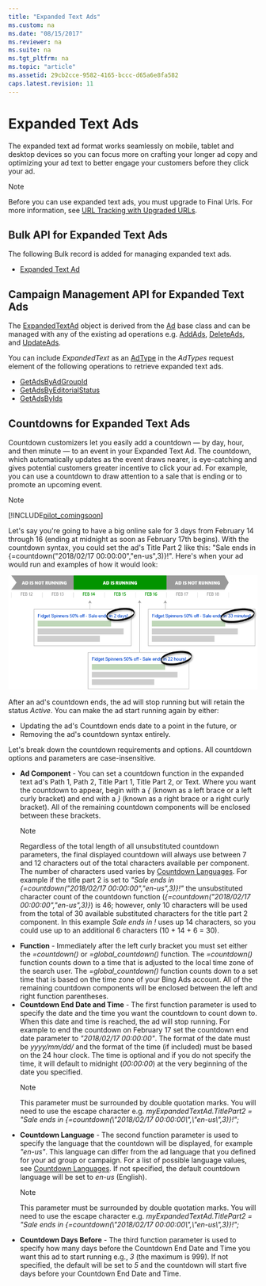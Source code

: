```yaml
---
title: "Expanded Text Ads"
ms.custom: na
ms.date: "08/15/2017"
ms.reviewer: na
ms.suite: na
ms.tgt_pltfrm: na
ms.topic: "article"
ms.assetid: 29cb2cce-9582-4165-bccc-d65a6e8fa582
caps.latest.revision: 11
---
```

# Expanded Text Ads
The expanded text ad format works seamlessly on mobile, tablet and desktop devices so you can focus more on crafting your longer ad copy and optimizing your ad text to better engage your customers before they click your ad.

> [!NOTE]
> Before you can use expanded text ads, you must upgrade to Final Urls. For more information, see [URL Tracking with Upgraded URLs](https://msdn.microsoft.com/library/bing-ads-tracking-template-urls-guide.aspx).

## <a name="bulk"></a>Bulk API for Expanded Text Ads
The following Bulk record is added for managing expanded text ads.
* [Expanded Text Ad](https://msdn.microsoft.com/library/bing-ads-bulk-expanded-text-ad-record.aspx)

## <a name="campaign"></a>Campaign Management API for Expanded Text Ads
The [ExpandedTextAd](https://msdn.microsoft.com/library/bing-ads-campaign-management-expandedtextad.aspx) object is derived from the [Ad](https://msdn.microsoft.com/library/bing-ads-campaign-management-ad.aspx) base class and can be managed with any of the existing ad operations e.g. [AddAds](https://msdn.microsoft.com/library/bing-ads-campaign-management-addads.aspx), [DeleteAds](https://msdn.microsoft.com/library/bing-ads-campaign-management-deleteads.aspx), and [UpdateAds](https://msdn.microsoft.com/library/bing-ads-campaign-management-updateads.aspx). 

You can include *ExpandedText* as an [AdType](https://msdn.microsoft.com/library/bing-ads-campaign-management-adtype.aspx) in the *AdTypes* request element of the following operations to retrieve expanded text ads.
* [GetAdsByAdGroupId](https://msdn.microsoft.com/library/dn277534.aspx)
* [GetAdsByEditorialStatus](https://msdn.microsoft.com/library/dn277538.aspx)
* [GetAdsByIds](https://msdn.microsoft.com/library/dn236296.aspx)

## <a name="countdown"></a>Countdowns for Expanded Text Ads
Countdown customizers let you easily add a countdown — by day, hour, and then minute — to an event in your Expanded Text Ad. The countdown, which automatically updates as the event draws nearer, is eye-catching and gives potential customers greater incentive to click your ad. For example, you can use a countdown to draw attention to a sale that is ending or to promote an upcoming event.

> [!NOTE]
> [!INCLUDE[pilot_comingsoon](../../concepts/includes/pilot_comingsoon.md)]

Let's say you're going to have a big online sale for 3 days from February 14 through 16 (ending at midnight as soon as February 17th begins). With the countdown syntax, you could set the ad's Title Part 2 like this: "Sale ends in {=countdown("2018/02/17 00:00:00","en-us",3)}!". Here's when your ad would run and examples of how it would look:

![countdown](../../concepts/media/countdown.png)

After an ad's countdown ends, the ad will stop running but will retain the status *Active*. You can make the ad start running again by either:  
-  Updating the ad's Countdown ends date to a point in the future, or
-  Removing the ad's countdown syntax entirely.

Let's break down the countdown requirements and options. All countdown options and parameters are case-insensitive.

-  **Ad Component** - You can set a countdown function in the expanded text ad's Path 1, Path 2, Title Part 1, Title Part 2, or Text. Where you want the countdown to appear, begin with a *{* (known as a left brace or a left curly bracket) and end with a *}* (known as a right brace or a right curly bracket). All of the remaining countdown components will be enclosed between these brackets.    
    > [!NOTE]
    > Regardless of the total length of all unsubstituted countdown parameters, the final displayed countdown will always use between 7 and 12 characters out of the total characters available per component. The number of characters used varies by [Countdown Languages](../../concepts/ad-languages.md#countdownlanguage). For example if the title part 2 is set to *"Sale ends in {=countdown("2018/02/17 00:00:00","en-us",3)}!"* the unsubstituted character count of the countdown function (*{=countdown("2018/02/17 00:00:00","en-us",3)}*) is 46; however, only 10 characters will be used from the total of 30 available substituted characters for the title part 2 component. In this example *Sale ends in !* uses up 14 characters, so you could use up to an additional 6 characters (10 + 14 + 6 = 30).  
-  **Function** - Immediately after the left curly bracket you must set either the *=countdown()* or *=global_countdown()* function. The *=countdown()* function counts down to a time that is adjusted to the local time zone of the search user. The *=global_countdown()* function counts down to a set time that is based on the time zone of your Bing Ads account. All of the remaining countdown components will be enclosed between the left and right function parentheses.
-  **Countdown End Date and Time** - The first function parameter is used to specify the date and the time you want the countdown to count down to. When this date and time is reached, the ad will stop running. For example to end the countdown on February 17 set the countdown end date parameter to *"2018/02/17 00:00:00"*. The format of the date must be *yyyy/mm/dd/* and the format of the time (if included) must be based on the 24 hour clock. The time is optional and if you do not specify the time, it will default to midnight (*00:00:00*) at the very beginning of the date you specified.  
    > [!NOTE]
    > This parameter must be surrounded by double quotation marks. You will need to use the escape character e.g. *myExpandedTextAd.TitlePart2 = "Sale ends in {=countdown(\\"2018/02/17 00:00:00\\",\\"en-us\\",3)}!";*  
-  **Countdown Language** - The second function parameter is used to specify the language that the countdown will be displayed, for example *"en-us"*. This language can differ from the ad language that you defined for your ad group or campaign. For a list of possible language values, see [Countdown Languages](../../concepts/ad-languages.md#countdownlanguage). If not specified, the default countdown language will be set to *en-us* (English). 
    > [!NOTE]
    > This parameter must be surrounded by double quotation marks. You will need to use the escape character e.g. *myExpandedTextAd.TitlePart2 = "Sale ends in {=countdown(\\"2018/02/17 00:00:00\\",\\"en-us\\",3)}!";*  
-  **Countdown Days Before** - The third function parameter is used to specify how many days before the Countdown End Date and Time you want this ad to start running e.g., *3* (the maximum is 999). If not specified, the default will be set to *5* and the countdown will start five days before your Countdown End Date and Time.  

